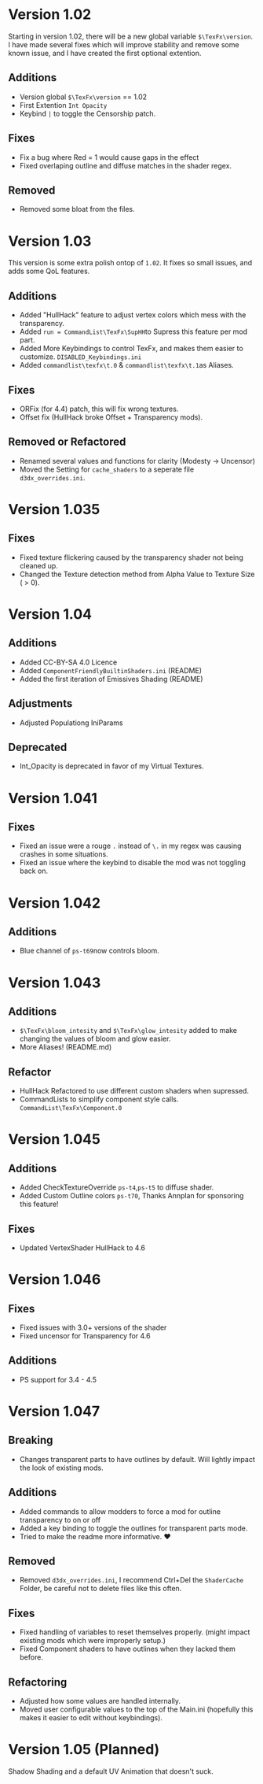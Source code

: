 # Version 1.02
Starting in version 1.02, there will be a new global variable `$\TexFx\version`. I have made several fixes which will improve stability and remove some known issue, and I have created the first optional extention.
## Additions
- Version global `$\TexFx\version` == 1.02
- First Extention `Int Opacity`
- Keybind `|` to toggle the Censorship patch.
## Fixes
- Fix a bug where Red = 1 would cause gaps in the effect
- Fixed overlaping outline and diffuse matches in the shader regex.
## Removed
- Removed some bloat from the files.

# Version 1.03
This version is some extra polish ontop of `1.02`. It fixes so small issues, and adds some QoL features.

## Additions
- Added "HullHack" feature to adjust vertex colors which mess with the transparency.
- Added `run = CommandList\TexFx\SupHH`to Supress this feature per mod part.
- Added More Keybindings to control TexFx, and makes them easier to customize. `DISABLED_Keybindings.ini`
- Added `commandlist\texfx\t.0` & `commandlist\texfx\t.1`as Aliases.

## Fixes
- ORFix (for 4.4) patch, this will fix wrong textures.
- Offset fix (HullHack broke Offset + Transparency mods).

## Removed or Refactored
- Renamed several values and functions for clarity (Modesty -> Uncensor)
- Moved the Setting for `cache_shaders` to a seperate file `d3dx_overrides.ini`.

# Version 1.035

## Fixes
- Fixed texture flickering caused by the transparency shader not being cleaned up.
- Changed the Texture detection method from Alpha Value to Texture Size ( > 0).

# Version 1.04

## Additions
- Added CC-BY-SA 4.0 Licence
- Added `ComponentFriendlyBuiltinShaders.ini` (README)
- Added the first iteration of Emissives Shading (README)

## Adjustments
- Adjusted Populationg IniParams

## Deprecated
- Int_Opacity is deprecated in favor of my Virtual Textures.

# Version 1.041

## Fixes
- Fixed an issue were a rouge `.` instead of `\.` in my regex was causing crashes in some situations.
- Fixed an issue where the keybind to disable the mod was not toggling back on.

# Version 1.042

## Additions
- Blue channel of `ps-t69`now controls bloom.

# Version 1.043

## Additions
- `$\TexFx\bloom_intesity` and `$\TexFx\glow_intesity` added to make changing the values of bloom and glow easier.
- More Aliases! (README.md)

## Refactor
- HullHack Refactored to use different custom shaders when supressed.
- CommandLists to simplify component style calls. `CommandList\TexFx\Component.0`

# Version 1.045
## Additions
- Added CheckTextureOverride `ps-t4`,`ps-t5` to diffuse shader.
- Added Custom Outline colors `ps-t70`, Thanks Annplan for sponsoring this feature!

## Fixes
- Updated VertexShader HullHack to 4.6

# Version 1.046
## Fixes
- Fixed issues with 3.0+ versions of the shader
- Fixed uncensor for Transparency for 4.6

## Additions
- PS support for 3.4 - 4.5

# Version 1.047
## Breaking
- Changes transparent parts to have outlines by default. Will lightly impact the look of existing mods.

## Additions
- Added commands to allow modders to force a mod for outline transparency to on or off
- Added a key binding to toggle the outlines for transparent parts mode.
- Tried to make the readme more informative. ♥

## Removed
- Removed `d3dx_overrides.ini`, I recommend Ctrl+Del the `ShaderCache` Folder, be careful not to delete files like this often.

## Fixes
- Fixed handling of variables to reset themselves properly. (might impact existing mods which were improperly setup.)
- Fixed Component shaders to have outlines when they lacked them before.

## Refactoring
- Adjusted how some values are handled internally.
- Moved user configurable values to the top of the Main.ini (hopefully this makes it easier to edit without keybindings).

# Version 1.05 (Planned)
Shadow Shading and a default UV Animation that doesn't suck.